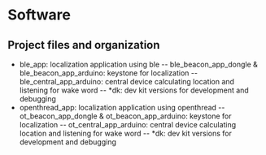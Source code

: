 # Software

## Project files and organization

- ble_app: localization application using ble
-- ble_beacon_app_dongle & ble_beacon_app_arduino: keystone for localization
-- ble_central_app_arduino: central device calculating location and listening for wake word
-- *dk: dev kit versions for development and debugging
- openthread_app: localization application using openthread
-- ot_beacon_app_dongle & ot_beacon_app_arduino: keystone for localization
-- ot_central_app_arduino: central device calculating location and listening for wake word
-- *dk: dev kit versions for development and debugging


